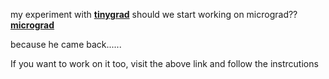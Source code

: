 my experiment with **[tinygrad](https://github.com/tinygrad/tinygrad)**
should we start working on micrograd?? **[micrograd](https://github.com/karpathy/micrograd)**

because he came back......

If you want to work on it too, visit the above link and follow the instrcutions